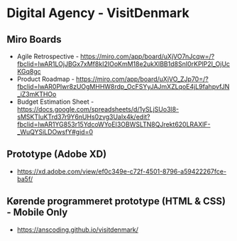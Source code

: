 # Digital Agency - VisitDenmark

##  Miro Boards
- Agile Retrospective - https://miro.com/app/board/uXjVO7nJcqw=/?fbclid=IwAR1LOjJBGx7xMf8kI2IOoKmM18e2ukXIBB1d8SnI0rKPlP2I_OjUcKGq8gc
- Product Roadmap - https://miro.com/app/board/uXjVO_ZJp70=/?fbclid=IwAR0Plwr8zUOgMHHW8rdp_OcFSYyJAJmXZLqoE4jL9fahpvfJN_iZ3mKTHOo
- Budget Estimation Sheet - https://docs.google.com/spreadsheets/d/1ySLjSUo3l8-sMSKTIuKTrd37r9Y6nUHs0zvg3UaIx4k/edit?fbclid=IwAR1YG853r15YdcoWYoEI3OBWSLTN8QJrekt620LRAXlF-_WuQYSiLDOwsfY#gid=0

## Prototype (Adobe XD)
- https://xd.adobe.com/view/ef0c349e-c72f-4501-8796-a59422267fce-ba5f/

## Kørende programmeret prototype (HTML & CSS) - Mobile Only
- https://anscoding.github.io/visitdenmark/
